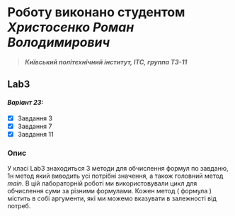 # Роботу виконано студентом ***Христосенко Роман Володимирович***
> ***Київський політехнічний інститут, ІТС, группа ТЗ-11***

## Lab3
#### *Варіант 23:*
- [x] Завдання 3
- [x] Завдання 7
- [x] Завдання 11

### Опис
У класі Lab3 знаходиться 3 методи для обчислення формул по завданю, 1н метод який виводить усі потрібні значення, а також головний метод *main*. В цій лабораторній роботі ми використовували цикл для обчислення суми за різними формулами. Кожен метод ( формула ) містить в собі аргументи, які ми можемо вказувати в залежності від потреб.